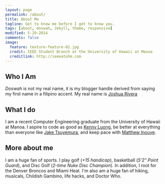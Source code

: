 ```yaml
---
layout: page
permalink: /about/
title: About Me
tagline: Get to know me before I get to know you.
tags: [about, doswah, Jekyll, theme, responsive]
modified: 5-29-2014
comments: false
image:
  feature: texture-feature-02.jpg
  credit: IEEE Student Branch at the University of Hawaii at Manoa 
  creditlink: http://ieeeatuhm.com
---
```


## Who I Am

<i>Doswah</i> is not my real name, it is my blogger handle derived from saying my first name in a filipino accent. My real name is [Joshua Rivera](http://joshuatrivera.com)
 
## What I do

I am a recent Computer Engineering graduate from the University of Hawaii at Manoa. I aspire to code as good as [Kenny Luong](http://kennyluong.com), be better at everything than everyone like [Jake Tsuyemura](http://jaketsuyemura.com), and keep pace with [Matthew Inouye](http://mkinouye.com).

## More about me 

I am a huge fan of sports. I play golf (<i>+15 handicap</i>), basketball (<i>5'2" Point Guard</i>), and Disc Golf (<i>2-time Nuke Disc Champion</i>). In addition, I root for the Denver Broncos and Miami Heat. I'm also am a huge fan of hiking, musicals, Childish Gambino, life hacks, and Doctor Who.
